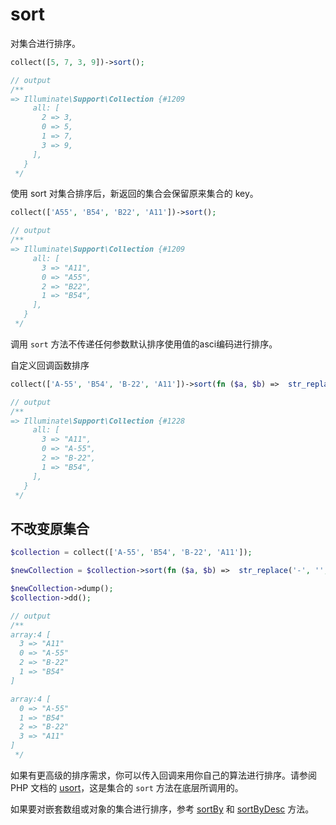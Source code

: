 # sort

对集合进行排序。

```php
collect([5, 7, 3, 9])->sort();

// output
/**
=> Illuminate\Support\Collection {#1209
     all: [
       2 => 3,
       0 => 5,
       1 => 7,
       3 => 9,
     ],
   }
 */
```

使用 sort 对集合排序后，新返回的集合会保留原来集合的 key。

```php
collect(['A55', 'B54', 'B22', 'A11'])->sort();

// output
/**
=> Illuminate\Support\Collection {#1209
     all: [
       3 => "A11",
       0 => "A55",
       2 => "B22",
       1 => "B54",
     ],
   }
 */
```

调用 `sort` 方法不传递任何参数默认排序使用值的asci编码进行排序。

自定义回调函数排序

```php
collect(['A-55', 'B54', 'B-22', 'A11'])->sort(fn ($a, $b) =>  str_replace('-', '', $a) < $b ? -1 : 1);

// output
/**
=> Illuminate\Support\Collection {#1228
     all: [
       3 => "A11",
       0 => "A-55",
       2 => "B-22",
       1 => "B54",
     ],
   }
 */
```

## 不改变原集合

```php
$collection = collect(['A-55', 'B54', 'B-22', 'A11']);

$newCollection = $collection->sort(fn ($a, $b) =>  str_replace('-', '', $a) < $b ? -1 : 1);

$newCollection->dump();
$collection->dd();

// output
/**
array:4 [
  3 => "A11"
  0 => "A-55"
  2 => "B-22"
  1 => "B54"
]

array:4 [
  0 => "A-55"
  1 => "B54"
  2 => "B-22"
  3 => "A11"
] 
 */
```


如果有更高级的排序需求，你可以传入回调来用你自己的算法进行排序。请参阅 PHP 文档的 [usort](http://php.net/manual/en/function.usort.php#refsect1-function.usort-parameters)，这是集合的 `sort` 方法在底层所调用的。

如果要对嵌套数组或对象的集合进行排序，参考 [sortBy](/collections/sortBy.md) 和 [sortByDesc](/collections/sortByDesc.md) 方法。
